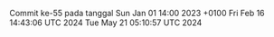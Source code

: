 Commit ke-55 pada tanggal Sun Jan 01 14:00 2023 +0100
Fri Feb 16 14:43:06 UTC 2024
Tue May 21 05:10:57 UTC 2024
